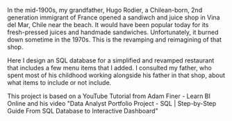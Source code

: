 In the mid-1900s, my grandfather, Hugo Rodier, a Chilean-born, 2nd 
generation immigrant of France opened a sandiwch and juice shop in Vina del
Mar, Chile near the beach. It would have been popular today for its
fresh-pressed juices and handmade sandwiches. Unfortunately, it burned down
sometime in the 1970s. This is the revamping and reimagining of that shop. 

Here I design an SQL database for a simplified and revamped restaurant
that includes a few menu items that I added. I consulted my father, who spent
most of his childhood working alongside his father in that shop, about what 
items to include or not include. 

This project is based on a YouTube Tutorial from Adam Finer - Learn BI
Online and his video "Data Analyst Portfolio Project - SQL | Step-by-Step
Guide From SQL Database to Interactive Dashboard"
